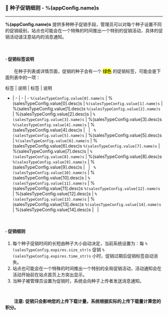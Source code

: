 ### :orange_book: 种子促销细则 - %(appConfig.name)s
---
**%(appConfig.name)s** 提供多种种子促销手段，管理员可以对每个种子设置不同的促销级别，站点也可能会在一个特殊的时间推出一个特别的促销活动，具体的促销活动请注意站内的消息通知。

&emsp;

#### :white_small_square: 促销标签说明
&emsp;&emsp;在种子列表或详情页面，促销的种子会有一个 <mark>绿色</mark> 的促销标签，可能会是下面列表中的一项：


标签 | 说明 | 标签 | 说明
- | - | - | -
`%(salesTypeConfig.value[0].name)s` | %(salesTypeConfig.value[0].desc)s | `%(salesTypeConfig.value[1].name)s` | %(salesTypeConfig.value[1].desc)s
`%(salesTypeConfig.value[2].name)s` | %(salesTypeConfig.value[2].desc)s | `%(salesTypeConfig.value[3].name)s` | %(salesTypeConfig.value[3].desc)s
`%(salesTypeConfig.value[4].name)s` | %(salesTypeConfig.value[4].desc)s | &nbsp; | &nbsp;
`%(salesTypeConfig.value[5].name)s` | %(salesTypeConfig.value[5].desc)s | `%(salesTypeConfig.value[6].name)s` | %(salesTypeConfig.value[6].desc)s
`%(salesTypeConfig.value[7].name)s` | %(salesTypeConfig.value[7].desc)s | `%(salesTypeConfig.value[8].name)s` | %(salesTypeConfig.value[8].desc)s
`%(salesTypeConfig.value[9].name)s` | %(salesTypeConfig.value[9].desc)s | &nbsp; | &nbsp;
`%(salesTypeConfig.value[10].name)s` | %(salesTypeConfig.value[10].desc)s | `%(salesTypeConfig.value[11].name)s` | %(salesTypeConfig.value[11].desc)s
`%(salesTypeConfig.value[12].name)s` | %(salesTypeConfig.value[12].desc)s | `%(salesTypeConfig.value[13].name)s` | %(salesTypeConfig.value[13].desc)s
`%(salesTypeConfig.value[14].name)s` | %(salesTypeConfig.value[14].desc)s | &nbsp; | &nbsp;

&emsp;

#### :white_small_square: 促销细则
1. 每个种子促销时间的长短由种子大小自动决定，当前系统设置为：每 `%(salesTypeConfig.expires.size_str)s` 促销 `%(salesTypeConfig.expires.time_str)s` 小时，促销过期后促销标签自动消失。
1. 站点也可能会在一个特殊的时间推出一个特别的全局促销活动，活动通知会在活动开始前在站点首页上方突出显示。
1. 当种子被管理员设置为促销时，系统会向种子上传者发送消息通知。

&emsp;

&emsp;&emsp;<span class="text-danger">**注意: 促销只会影响您的上传下载计量，系统根据实际的上传下载量计算您的积分。**</span>